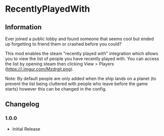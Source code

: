 # RecentlyPlayedWith

## Information

Ever joined a public lobby and found someone that seems cool but ended up forgetting to friend them or crashed before you could?

This mod enables the steam "recently played with" integration which allows you to view the list of people you have recently played with. You can access the list by opening steam then clicking View > Players (https://i.imgur.com/Mzdrgjt.png).

Note: By default people are only added when the ship lands on a planet (to prevent the list being cluttered with people who leave before the game starts) however this can be changed in the config.

## Changelog

### 1.0.0

- Initial Release
